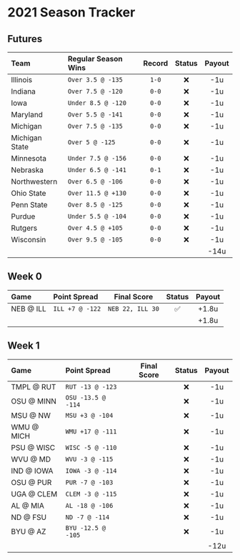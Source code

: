 # 2021 Season Tracker

## Futures

| Team | Regular Season Wins | Record | Status | Payout |
| :--- | :------------------ | :----: | :----: | :----: |
| Illinois       | `Over 3.5 @ -135`  | `1-0` | ❌ | -1u |
| Indiana        | `Over 7.5 @ -120`  | `0-0` | ❌ | -1u |
| Iowa           | `Under 8.5 @ -120` | `0-0` | ❌ | -1u |
| Maryland       | `Over 5.5 @ -141`  | `0-0` | ❌ | -1u |
| Michigan       | `Over 7.5 @ -135`  | `0-0` | ❌ | -1u |
| Michigan State | `Over 5 @ -125`    | `0-0` | ❌ | -1u |
| Minnesota      | `Under 7.5 @ -156` | `0-0` | ❌ | -1u |
| Nebraska       | `Under 6.5 @ -141` | `0-1` | ❌ | -1u |
| Northwestern   | `Over 6.5 @ -106`  | `0-0` | ❌ | -1u |
| Ohio State     | `Over 11.5 @ +130` | `0-0` | ❌ | -1u |
| Penn State     | `Over 8.5 @ -125`  | `0-0` | ❌ | -1u |
| Purdue         | `Under 5.5 @ -104` | `0-0` | ❌ | -1u |
| Rutgers        | `Over 4.5 @ +105`  | `0-0` | ❌ | -1u |
| Wisconsin      | `Over 9.5 @ -105`  | `0-0` | ❌ | -1u |
| | | | | -14u |

## Week 0

| Game | Point Spread | Final Score | Status | Payout |
| :--- | :----------- | :---------: | :----: | :----: |
| NEB @ ILL | `ILL +7 @ -122` | `NEB 22, ILL 30` | ✅ | +1.8u |
| | | | | +1.8u |

## Week 1
| Game | Point Spread | Final Score | Status | Payout |
| :--- | :----------- | :---------: | :----: | :----: |
| TMPL @ RUT | `RUT -13 @ -123`   | | ❌ | -1u |
| OSU @ MINN | `OSU -13.5 @ -114` | | ❌ | -1u |
| MSU @ NW   | `MSU +3 @ -104`    | | ❌ | -1u |
| WMU @ MICH | `WMU +17 @ -111`   | | ❌ | -1u |
| PSU @ WISC | `WISC -5 @ -110`   | | ❌ | -1u |
| WVU @ MD   | `WVU -3 @ -115`    | | ❌ | -1u |
| IND @ IOWA | `IOWA -3 @ -114`   | | ❌ | -1u |
| OSU @ PUR  | `PUR -7 @ -103`    | | ❌ | -1u |
| UGA @ CLEM | `CLEM -3 @ -115`   | | ❌ | -1u |
| AL @ MIA   | `AL -18 @ -106`    | | ❌ | -1u |
| ND @ FSU   | `ND -7 @ -114`     | | ❌ | -1u |
| BYU @ AZ   | `BYU -12.5 @ -105` | | ❌ | -1u |
| | | | | -12u |


